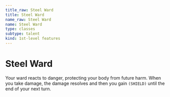 ```yaml
---
title_raw: Steel Ward
title: Steel Ward
name_raw: Steel Ward
name: Steel Ward
type: classes
subtype: talent
kind: 1st-level features
---
```


# Steel Ward

Your ward reacts to danger, protecting your body from future harm. When you take damage, the damage resolves and then you gain `(SHIELD)` until the end of your next turn.
